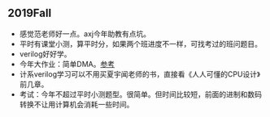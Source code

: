 ## 2019Fall
+ 感觉范老师好一点。axj今年助教有点坑。
+ 平时有课堂小测，算平时分，如果两个班进度不一样，可找考过的班问题目。
+ verilog好好学。
+ 今年大作业：简单DMA。[参考](https://github.com/cebarobot/Experiments-of-Digital-Circuits-UCAS)
+ 计系verilog学习可以不用买夏宇闻老师的书，直接看《人人可懂的CPU设计》前几章。
+ 考试：今年不超过平时小测题型。很简单。但时间比较短，前面的进制和数码转换不让用计算机会消耗一些时间。
